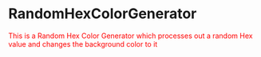 # RandomHexColorGenerator
<p style="color: red">This is a Random Hex Color Generator which processes out a random Hex value and changes the background color to it</p>
